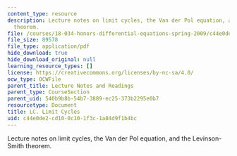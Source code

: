 ```yaml
---
content_type: resource
description: Lecture notes on limit cycles, the Van der Pol equation, and the Levinson-Smith
  theorem.
file: /courses/18-034-honors-differential-equations-spring-2009/c44e0de2cd100c101f3c1a84d9f1b4bc_MIT18_034s09_lec36_lc.pdf
file_size: 89578
file_type: application/pdf
hide_download: true
hide_download_original: null
learning_resource_types: []
license: https://creativecommons.org/licenses/by-nc-sa/4.0/
ocw_type: OCWFile
parent_title: Lecture Notes and Readings
parent_type: CourseSection
parent_uid: 540b9b8b-54b7-3889-ec25-373b2295e0b7
resourcetype: Document
title: LC. Limit Cycles
uid: c44e0de2-cd10-0c10-1f3c-1a84d9f1b4bc
---
```

Lecture notes on limit cycles, the Van der Pol equation, and the Levinson-Smith theorem.